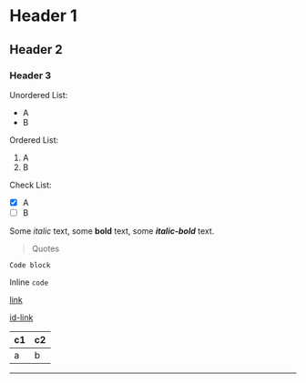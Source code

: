 # Header 1
## Header 2
### Header 3

Unordered List:
- A
- B

Ordered List:
1. A
2. B

Check List:
- [x] A
- [ ] B

Some *italic* text, some **bold** text, some ***italic-bold*** text.

> Quotes

```
Code block
```

Inline `code`

[link](https://link-description)

[id-link][id]

| c1 | c2 |
|----|----|
| a  | b  |

---------------------------------------------

[id]: https://other-link.com "title"
